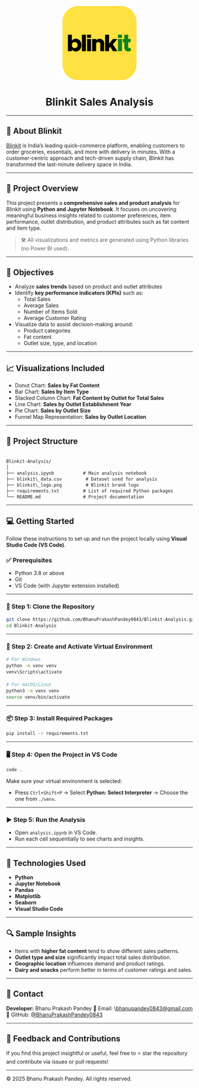 <div align="center">
  <img src="blinkit_logo.png" alt="Blinkit Logo" width="200"/>

# Blinkit Sales Analysis 
</div>

---

## 🏪 About Blinkit

[Blinkit](https://blinkit.com) is India’s leading quick-commerce platform, enabling customers to order groceries, essentials, and more with delivery in minutes. With a customer-centric approach and tech-driven supply chain, Blinkit has transformed the last-minute delivery space in India.

---

## 📌 Project Overview

This project presents a **comprehensive sales and product analysis** for Blinkit using **Python and Jupyter Notebook**. It focuses on uncovering meaningful business insights related to customer preferences, item performance, outlet distribution, and product attributes such as fat content and item type.

> 🛠 All visualizations and metrics are generated using Python libraries (no Power BI used).

---

## 🎯 Objectives

- Analyze **sales trends** based on product and outlet attributes
- Identify **key performance indicators (KPIs)** such as:
  - Total Sales
  - Average Sales
  - Number of Items Sold
  - Average Customer Rating
- Visualize data to assist decision-making around:
  - Product categories
  - Fat content
  - Outlet size, type, and location

---

## 📈 Visualizations Included

- Donut Chart: **Sales by Fat Content**
- Bar Chart: **Sales by Item Type**
- Stacked Column Chart: **Fat Content by Outlet for Total Sales**
- Line Chart: **Sales by Outlet Establishment Year**
- Pie Chart: **Sales by Outlet Size**
- Funnel Map Representation: **Sales by Outlet Location**

---

## 📁 Project Structure

```

Blinkit-Analysis/
│
├── analysis.ipynb           # Main analysis notebook
├── blinkit\_data.csv         # Dataset used for analysis
├── blinkit\_logo.png         # Blinkit brand logo
├── requirements.txt         # List of required Python packages
└── README.md                # Project documentation

````

---

## 💻 Getting Started

Follow these instructions to set up and run the project locally using **Visual Studio Code (VS Code)**.

### ✅ Prerequisites

- Python 3.8 or above
- Git
- VS Code (with Jupyter extension installed)

---

### 🧾 Step 1: Clone the Repository

```bash
git clone https://github.com/BhanuPrakashPandey0843/Blinkit-Analysis.git
cd Blinkit-Analysis
````

---

### 🐍 Step 2: Create and Activate Virtual Environment

```bash
# For Windows
python -m venv venv
venv\Scripts\activate

# For macOS/Linux
python3 -m venv venv
source venv/bin/activate
```

---

### 📦 Step 3: Install Required Packages

```bash
pip install -r requirements.txt
```

---

### 🖥️ Step 4: Open the Project in VS Code

```bash
code .
```

Make sure your virtual environment is selected:

* Press `Ctrl+Shift+P` → Select **Python: Select Interpreter** → Choose the one from `./venv`.

---

### ▶️ Step 5: Run the Analysis

* Open `analysis.ipynb` in VS Code.
* Run each cell sequentially to see charts and insights.

---

## 🧪 Technologies Used

* **Python**
* **Jupyter Notebook**
* **Pandas**
* **Matplotlib**
* **Seaborn**
* **Visual Studio Code**

---

## 🔍 Sample Insights

* Items with **higher fat content** tend to show different sales patterns.
* **Outlet type and size** significantly impact total sales distribution.
* **Geographic location** influences demand and product ratings.
* **Dairy and snacks** perform better in terms of customer ratings and sales.

---

## 🙋 Contact

**Developer:** Bhanu Prakash Pandey
📧 Email: \bhanupandey0843@gmail.com
🔗 GitHub: [@BhanuPrakashPandey0843](https://github.com/BhanuPrakashPandey0843)

---

## 🌟 Feedback and Contributions

If you find this project insightful or useful, feel free to ⭐ star the repository and contribute via issues or pull requests!

---

© 2025 Bhanu Prakash Pandey. All rights reserved.


